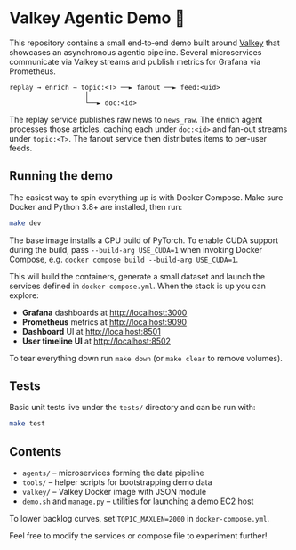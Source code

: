 # Valkey Agentic Demo 🚀

This repository contains a small end‑to‑end demo built around [Valkey](https://valkey.io) that showcases an asynchronous agentic pipeline.  Several microservices communicate via Valkey streams and publish metrics for Grafana via Prometheus.

```
replay → enrich → topic:<T> ──► fanout ──► feed:<uid>
                   │
                   └──► doc:<id>
```

The replay service publishes raw news to `news_raw`. The enrich agent processes
those articles, caching each under `doc:<id>` and fan-out streams under
`topic:<T>`. The fanout service then distributes items to per-user feeds.

## Running the demo

The easiest way to spin everything up is with Docker Compose.  Make sure Docker and Python 3.8+ are installed, then run:

```bash
make dev
```

The base image installs a CPU build of PyTorch.  To enable CUDA support
during the build, pass `--build-arg USE_CUDA=1` when invoking Docker
Compose, e.g. `docker compose build --build-arg USE_CUDA=1`.

This will build the containers, generate a small dataset and launch the services defined in `docker-compose.yml`.  When the stack is up you can explore:

* **Grafana** dashboards at <http://localhost:3000>
* **Prometheus** metrics at <http://localhost:9090>
* **Dashboard** UI at <http://localhost:8501>
* **User timeline UI** at <http://localhost:8502>

To tear everything down run `make down` (or `make clear` to remove volumes).

## Tests

Basic unit tests live under the `tests/` directory and can be run with:

```bash
make test
```

## Contents

* `agents/` – microservices forming the data pipeline
* `tools/`  – helper scripts for bootstrapping demo data
* `valkey/` – Valkey Docker image with JSON module
* `demo.sh` and `manage.py` – utilities for launching a demo EC2 host

To lower backlog curves, set `TOPIC_MAXLEN=2000` in `docker-compose.yml`.

Feel free to modify the services or compose file to experiment further!
